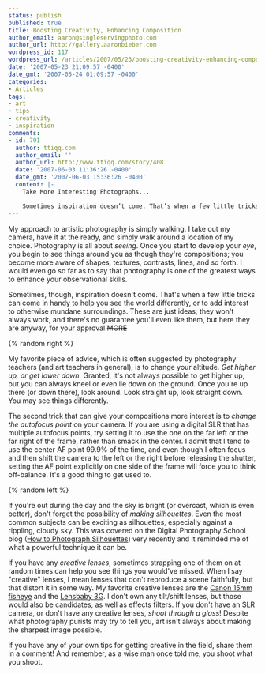 ```yaml
---
status: publish
published: true
title: Boosting Creativity, Enhancing Composition
author_email: aaron@singleservingphoto.com
author_url: http://gallery.aaronbieber.com
wordpress_id: 117
wordpress_url: /articles/2007/05/23/boosting-creativity-enhancing-composition/
date: '2007-05-23 21:09:57 -0400'
date_gmt: '2007-05-24 01:09:57 -0400'
categories:
- Articles
tags:
- art
- tips
- creativity
- inspiration
comments:
- id: 791
  author: ttiqq.com
  author_email: ''
  author_url: http://www.ttiqq.com/story/408
  date: '2007-06-03 11:36:26 -0400'
  date_gmt: '2007-06-03 15:36:26 -0400'
  content: |-
    Take More Interesting Photographs...

    Sometimes inspiration doesn’t come. That’s when a few little tricks can come in handy to help you see the world differently, or to add interest to otherwise mundane surroundings....
---
```

My approach to artistic photography is simply walking. I take out my
camera, have it at the ready, and simply walk around a location of my
choice. Photography is all about _seeing_. Once you start to develop
your _eye_, you begin to see things around you as though they're
compositions; you become more aware of shapes, textures, contrasts,
lines, and so forth. I would even go so far as to say that photography
is one of the greatest ways to enhance your observational skills.

Sometimes, though, inspiration doesn't come. That's when a few little
tricks can come in handy to help you see the world differently, or to
add interest to otherwise mundane surroundings. These are just ideas;
they won't always work, and there's no guarantee you'll even like them,
but here they are anyway, for your approval.~~MORE~~

{% random right %}

My favorite piece of advice, which is often suggested by photography
teachers (and art teachers in general), is to change your altitude.
*Get higher up, or get lower down.* Granted, it's not always possible
to get higher up, but you can always kneel or even lie down on the
ground. Once you're up there (or down there), look around. Look straight
up, look straight down. You may see things differently.

The second trick that can give your compositions more interest is to *change the
autofocus point* on your camera. If you are using a digital SLR that has
multiple autofocus points, try setting it to use the one on the far left or the
far right of the frame, rather than smack in the center. I admit that I tend to
use the center AF point 99.9% of the time, and even though I often focus and
then shift the camera to the left or the right before releasing the shutter,
setting the AF point explicitly on one side of the frame will force you to think
off-balance.  It's a good thing to get used to.

{% random left %}

If you're out during the day and the sky is bright (or overcast, which
is even better), don't forget the possibility of *making silhouettes*.
Even the most common subjects can be exciting as silhouettes, especially
against a rippling, cloudy sky. This was covered on the Digital
Photography School blog ([How to Photograph
Silhouettes](http://digital-photography-school.com/blog/how-to-photograph-silhouettes/))
very recently and it reminded me of what a powerful technique it can be.

If you have any *creative lenses*, sometimes strapping one of them on
at random times can help you see things you would've missed. When I say
"creative" lenses, I mean lenses that don't reproduce a scene
faithfully, but that distort it in some way. My favorite creative lenses
are the [Canon 15mm
fisheye](http://www.bhphotovideo.com/c/product/12069-USA/Canon_2535A003_Fisheye_EF_15mm_f_2_8.html)
and the [Lensbaby
3G](http://www.bhphotovideo.com/c/product/459905-REG/Lensbabies_LB3GE1_Lensbaby_3G_Special_Effects.html).
I don't own any tilt/shift lenses, but those would also be candidates,
as well as effects filters. If you don't have an SLR camera, or don't
have any creative lenses, *shoot through a glass*! Despite what
photography purists may try to tell you, art isn't always about making
the sharpest image possible.

If you have any of your own tips for getting creative in the field,
share them in a comment! And remember, as a wise man once told me, you
shoot what you shoot.
